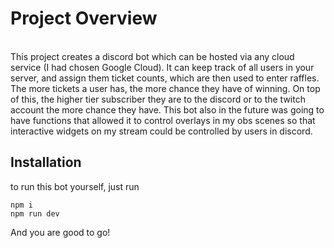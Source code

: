 # Project Overview
\
This project creates a discord bot which can be hosted via any cloud service (I had chosen Google Cloud). It can keep track of all users in your server, and assign them ticket counts, which are then used to enter
raffles. The more tickets a user has, the more chance they have of winning. On top of this, the higher tier subscriber they are to the discord or to the twitch account the more chance they have. This bot also in the
future was going to have functions that allowed it to control overlays in my obs scenes so that interactive widgets on my stream could be controlled by users in discord.

## Installation
to run this bot yourself, just run
```
npm i
npm run dev
```
And you are good to go!
